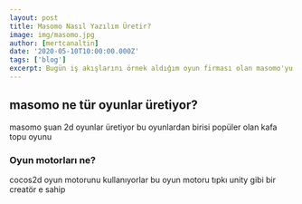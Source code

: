 ```yaml
---
layout: post
title: Masomo Nasıl Yazılım Üretir?
image: img/masomo.jpg
author: [mertcanaltin]
date: '2020-05-10T10:00:00.000Z'
tags: ['blog']
excerpt: Bugün iş akışlarını örnek aldığım oyun firması olan masomo'yu anlatıcam 
---
```


## __masomo ne tür oyunlar üretiyor?__
masomo şuan 2d oyunlar üretiyor bu oyunlardan birisi popüler olan kafa topu oyunu 

### Oyun motorları ne?
cocos2d oyun motorunu kullanıyorlar bu oyun motoru tıpkı unity gibi bir creatör e sahip 
